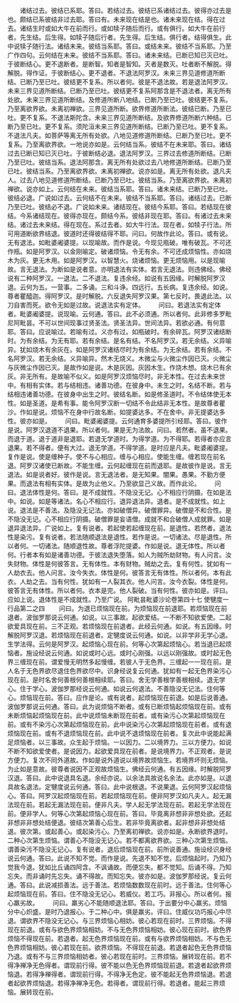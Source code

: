 <!-- { "loadSidebar": true } -->
　　诸结过去。彼结已系耶。答曰。若结过去。彼结已系诸结过去。彼得亦过去是也。颇结已系彼结非过去耶。答曰有。未来现在结是也。诸未来现在结。得在过去。诸结生时或如大牛在前而行。或如犊子随后而行。或有俱行。如大牛在前行者。先生结。后生得。如犊子随后行者。先生得。后生结。俱行者。结得俱生。此中说犊子随行法。诸结未来。彼结当系耶。答曰。或结未来。彼结不当系耶。乃至广作四句。云何结在未来。彼结不当系耶。答曰。诸未来结。已断已知已灭已吐。于彼断结心。更不退断者。是断智。知者是智知。灭者是数灭。吐者断不解脱。得解脱。得作证。于彼断结心。更不退者。不退法阿罗汉。未来三界见道修道所断结。已断乃至已吐。彼结更不复系。所以者何。彼是不退法故。若是退法阿罗汉。未来三界见道所断结。已断乃至已吐。彼结更不复系阿那含是不退法者。离无所有处欲。未来三界见道所断结。及修道所断八地结。已断乃至已吐。彼结更不复系。乃至离欲界欲。未离初禅欲。三界见道所断。欲界修道所断法。彼结已断。乃至已吐。更不复系。不退法斯陀含。未来三界见道所断结。及欲界修道所断六种结。已断乃至已吐。更不复系。须陀洹未来三界见道所断结。已断乃至已吐。更不复系。不退法凡夫。如菩萨等离无所有处欲。八地见道修道所断结。已断乃至已吐。更不复系。乃至离欲界欲。一地说亦如是。云何结当系。彼结不在未来耶。答曰。诸结过去已断已知已灭已吐。于彼断结必退。退法阿罗汉。三界过去修道所断结。已断乃至已吐。彼结当系。退法阿那含。离无所有处欲过去八地修道所断结。已断乃至已吐。彼结当系。乃至离欲界欲。未离初禅欲。说亦如是。离无所有处欲。退凡夫人。过去八地见道修道所断结。已断乃至已吐。彼结当系。乃至离欲界欲。未离初禅欲。说亦如上。云何结在未来。彼结当系耶。答曰。诸未来结。已断乃至已吐。彼结必退。广说如过去。云何结不在未来。彼结不当系耶。答曰。诸结过去。已断乃至已吐。彼结必不退。广说如未来。诸结现在。彼结今系耶。答曰。若结现在彼结。今系诸结现在。彼得亦现在。颇结今系。彼结非现在耶。答曰。有诸过去未来结。诸过去未来结。得在现在。系过去者。如大牛行法。现在者。如犊子行法。所可用道断欲界结退。彼道时还得彼结得不耶。问曰。何故作此论。答曰。或有说。无有退法。如毗婆阇婆提。以现喻故。而作是说。今现见瓶破。唯有破瓦。不可还作瓶。如是阿罗汉。以金刚喻定。破诸烦恼。令无有余。不可还成烦恼性。亦如烧木为灰。更无木用。如是阿罗汉。以智慧火。烧诸烦恼。更无烦恼用。以是现喻故。言无退法。为断如是说者意。亦明退法有实体。若言无退法。则违佛经。佛经说有二种阿罗汉。一退法。二不退法。复违余经。如说有五因缘。时解脱阿罗汉退。云何为五。一营事。二多诵。三和斗诤。四远行。五长病。复违余经。如说。尊者瞿醯迦。得阿罗汉。是时解脱。六反退失阿罗汉果。第七反时。畏退此法。以刀自害而死。欲令无如是过故。说退法实有定体。
　　问曰。若退法实有定体者。毗婆阇婆提。说现喻。云何通。答曰。此不必须通。所以者何。此非修多罗毗尼阿毗昙。不可以世间现事过贤圣法。贤圣法异。世间法异。若欲必通。有何意耶。答曰。应说喻过。若喻有过。义亦有过。如瓶破时。有余碎瓦。阿罗汉诸结断时。为有余结。为无有耶。若有余结。是名有结。不名阿罗汉。若无余结。义异喻异。犹如烧木有余灰在。如是阿罗汉诸结尽时为有余结。为无余结。若有余结。不名阿罗汉。若无余结。义异喻异。然木无烧义。木微尘与火微尘作因已灭。火微尘与灰微尘作因已灭。是故作如是说。木是灰因。灰因木生。作烧木想。烧木已有余灰。非无所有。是故喻不似义。如是阿罗汉烦恼尽时。非无本性。在过去未来世中。有相有实体。若与结相违。诸善功德。在彼身中。未生之时。名结不断。若与结相违诸善功德。在彼身中出生之时。彼结名断。如是修圣道时。不令结体使无本性。如是圣道。是希有事。能令阿罗汉断一切结不令此结非无本性。是故尊者瞿沙。作如是说。烦恼不在身中行故名断。如提婆达多。不在舍中。非无提婆达多性。彼亦如是。
　　问曰。毗婆阇婆提。云何通育多婆提所引经耶。答曰。彼作是说。阿罗汉退道不退果。所以者何。果是无为法故。问曰。若然者。虽不退果。而退于道。退于道非是退耶。若退无学道时。为得学道。为不得耶。若得者亦应言退果。若不得者。便有大过。退无学道。不得学道。是时应是凡夫。毗婆阇婆提。复作是说。使是缠种子。使不与心相应。缠与心相应。使能生缠。缠若现在前名退。阿罗汉诸使已断故。不能生缠。云何起缠现在前而退耶。是故彼作是说。言无退法。如是说者好。彼作是说。言无退法者。是无知果。闇果。愚果。不勤方便果。而退法有相有实体。是故为止他义。乃至欲显己义故。而作此论。
　　问曰。退法体性是何。答曰。是不成就性。不隐没无记。心不相应行阴摄。在如是法中。如说。如是等诸法。名心不相应行。退异退法异。退者。是不成就性。如上说。退法是不善法。及隐没无记法。亦如破僧异。破僧罪异。破僧是不和合性。是不隐没无记。心不相应行阴摄。破僧罪是妄语僧。成就不和合破僧人成就罪。如是退异退法异。广说如上。复有说者。若起使若起缠现在前。是退性。若然者。退法性是染污。复有说者。若法随顺退法是退性。若作是说。一切诸法。尽是退性。所以者何。一切诸法。随顺退性故。尊者浮陀提婆。作如是说。退无体性。所以者何。行者本有如是诸善功德。于彼法退失堕落。如人为贼所劫财物。有人问言。汝失财物。体性是何彼答言。无有体性。本有财物。贼劫之去。复有何性。犹如有一人劫衣去。他人问言。汝今失衣。体性是何。彼答言无有体性。所以者何。本有此衣。人劫之去。当有何性。犹如有一人裂其衣。他人问言。汝今衣裂。体性是何。彼答言无有体性。所以者何。衣本是完。他人裂破。当有何性。彼亦如是。评曰。应如上说。退体性是不成就性。乃至广说。
阿毗昙毗婆沙论卷第四十七
使犍度一行品第二之四
　　问曰。为退已烦恼现在前。为烦恼现在前退耶。若烦恼现在前退者。波伽罗那说云何通。如说。以三事故。起欲爱结。一不断不知欲爱使。二起欲爱具现在前。三不正观。若烦恼现在前退者。此经云何通。如说。有五因缘。时解脱阿罗汉退。若烦恼现在前退者。定犍度说云何通。如说。以非学非无学心退。生学法得。云何是阿罗汉。起烦恼心现在前。何等心次第起烦恼心。若当退已起烦恼者。施设经说云何通。如说或时心远。或时心刚强。以远以刚强故。或时起无色界三缠现在前。谓爱慢无明然多起慢缠。若彼人于无色界。三缠起一一现在前。是人名于无色界欲尽退住色界欲尽中。识身经说复云何通。犹如有一起无色界染污心现在前。是时名舍何善根何善根相续耶。答曰。舍无学善根学善根相续。退无学心。住于学心。波伽罗那经说云何通。如说云何退法。不善隐没无记法。住何等心。烦恼现在前。答曰。应作是论。或有说者。起烦恼现在前退。如是后说善通。波伽罗那说云何通。答曰。此为说烦恼不断者。或有已断烦恼起烦恼现在前。或有未断烦恼起烦恼现在前。此中说烦恼未断现在前者。或有染污心次第起烦恼现在前。或有不染污心次第起烦恼现在前。此中说染污心次第起烦恼现在前者。或有退烦恼现在前。或有不退烦恼现在前。此中说不退烦恼现在前者。复次此中说能起满足烦恼者。以三事故。众生起于烦恼。一以因力。二以境界力。三以方便力。如说不断不知欲爱使者。是说因力。起欲爱具现在前者。是说境界力。不正观者。是说方便力。复次不同外道故。作如是说外道说以境界故烦恼生。若境界坏则无烦恼。为止如是意故。彼尊者说因不正观故烦恼生。佛经云何通。有五因缘。时解脱阿罗汉退。答曰。此中说退具名退。余经亦说。以余法具故说名余法。此亦如是。以退具故名退法。定犍度说云何通。答曰。此中说根退。不说果退。云何阿罗汉起烦恼心。答曰。阿罗汉起烦恼现在前。若起烦恼现在前。便非阿罗汉如凡夫人。起无漏法现在前。若起无漏法现在前。便非凡夫。学人起无学法现在前。若起无学法现在前。便非学人。何等心次第起烦恼心现在前。答曰。毕竟离非想非非想处欲。还起非想非非想处结便退。彼结次第善心后生。若非毕竟离欲者。起非想非非想处结退。彼次第。或起善心。或起染污心。乃至离初禅欲。说亦如是。永断欲界退时。二种心次第生烦恼。谓善心不隐没无记心。若不都离欲界欲。三种心次第生烦恼。谓善染污不隐没无记心。复有说者。退后烦恼现在前。前所说善通。施设经识身经说云何通。答曰。此说不知不觉。而作是说。先退不知不觉。后烦恼起时。乃知乃觉我今退。犹如比丘诵四阿含。不讽诵故。而便忘失。都不觉知。后诵不得。乃知忘失。而非诵时先忘失。诵不得故。而知忘失。彼亦如是。波伽罗那经说。复云何通。答曰。此说减损善法。远于善法。若烦恼数数现在前时。远于善法。住何等心起烦恼现在前。答曰。住不隐没无记心。若威仪。若工巧。非报心。所以者何。报心羸劣故。
　　问曰。羸劣心不能随顺退法耶。答曰。于出要分中心羸劣。烦恼分中心炽盛。是时乃退报心。于二种心中。俱是羸劣。评曰。住威仪功巧报心中尽退。谓欲界不隐没无记心。与三界烦恼心相妨。彼心若现在前时。三界烦恼。不得现在前退。或有与欲色界烦恼相妨。不与无色界烦恼相妨。彼心现在前时。欲色界烦恼不得现在前。若退者。起无色界烦恼现在前。或有与欲界烦恼相妨。不与色无色界烦恼相妨。彼心若现在前。欲界烦恼。不得现在前退。若退者起色无色界烦恼乃退。或有不与三界烦恼相妨者。彼心若现在前时。三界烦恼。展转现在前。若不得净禅净无色得者。谓现前行得。彼不能以色无色界烦恼现前退。若退者起欲界烦恼退。若得净禅得者。谓现前行得。不得净无色定。彼不能起无色界烦恼退。若退者起欲界烦恼退。若得净禅净无色。若得者。谓现前行得。若退者。能起三界烦恼。展转现在前。
